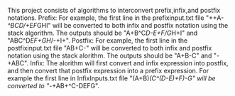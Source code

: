 This project consists of algorithms to interconvert prefix,infix,and postfix notations.
Prefix: For example, the first line in the prefixinput.txt file "++A-*^BCD/+EF*GHI" will be converted to both infix and postfix notation using the stack algorithm. The outputs should be "A+B^C*D-E+F/G*H+I" and "ABC^D*EF+GH*/-+I+".
Postfix: For example, the first line in the postfixinput.txt file "AB+C-" will be converted to both infix and postfix notation using the stack alorithm. The outputs should be "A+B-C" and "-+ABC".
Infix: The alorithm will first convert and infix expression into postfix, and then convert that postfix expression into a prefix expression. For example the first line in InfixInputs.txt file "(A+B)*(C^(D-E)+F)-G" will be converted to "-*+AB+^C-DEFG".

